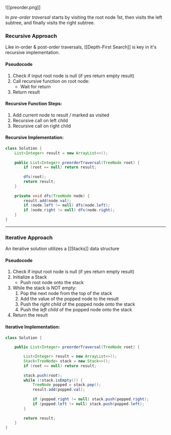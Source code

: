 ![[preorder.png]]

In *pre-order traversal* starts by visiting the root node 1st, then visits the left subtree, and finally visits the right subtree. 
### Recursive Approach
Like in-order & post-order traversals, [[Depth-First Search]] is key in it's recursive implementation.

#### Pseudocode
1. Check if input root node is null (if yes return empty result)
2. Call recursive function on root node:
	* Wait for return
3. Return result
#### Recursive Function Steps:
1. Add current node to result / marked as visited
2. Recursive call on left child
3. Recursive call on right child
#### Recursive Implementation:
```java
class Solution {
    List<Integer> result = new ArrayList<>();
    
    public List<Integer> preorderTraversal(TreeNode root) {
        if (root == null) return result;
        
        dfs(root);
        return result;        
    }
    
    private void dfs(TreeNode node) {
        result.add(node.val);
        if (node.left != null) dfs(node.left);
        if (node.right != null) dfs(node.right);
    }
}
```

---
### Iterative Approach
An iterative solution utilizes a [[Stacks]] data structure
#### Pseudocode
1. Check if input root node is null (if yes return empty result)
2. Initialize a Stack
	- Push root node onto the stack
3. While the stack is NOT empty:
	1. Pop the next node from the top of the stack
	2. Add the value of the popped node to the result
	3. Push the *right child* of the popped node onto the stack
	4. Push the *left child* of the popped node onto the stack
4. Return the result
#### Iterative Implementation:
```java
class Solution {
    
    public List<Integer> preorderTraversal(TreeNode root) {

        List<Integer> result = new ArrayList<>();
        Stack<TreeNode> stack = new Stack<>();
        if (root == null) return result;
        
        stack.push(root);
        while (!stack.isEmpty()) {
            TreeNode popped = stack.pop();
            result.add(popped.val);
            
            if (popped.right != null) stack.push(popped.right);
            if (popped.left != null) stack.push(popped.left);
        }
        
        return result;
    }
}

```
